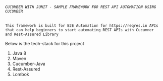 ###### `CUCUMBER WITH JUNIT - SAMPLE FRAMEWORK FOR REST API AUTOMATION USING CUCUMBER`

`This framework is built for E2E Automation for https://reqres.in APIs that can help beginners to start automating REST APIs with Cucumner and Rest-Assured Library`

Below is the tech-stack for this project
<Ol>
 <li>Java 8</li>
<li>Maven</li>
<li>Cucumber-Java</li>
<li>Rest-Assured</li>
<li>Lombok</li>
</Ol>